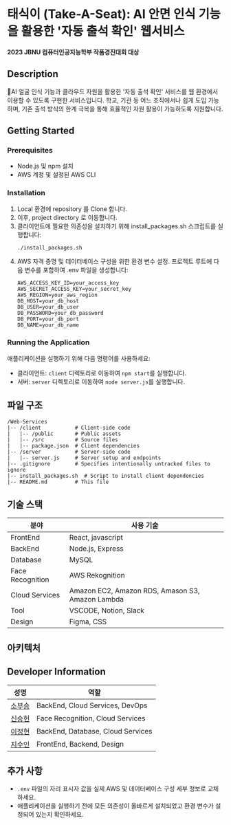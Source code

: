 # 태식이 (Take-A-Seat): AI 안면 인식 기능을 활용한 '자동 출석 확인' 웹서비스
#### 2023 JBNU 컴퓨터인공지능학부 작품경진대회 대상

## Description

AI 얼굴 인식 기능과 클라우드 자원을 활용한 '자동 출석 확인' 서비스를 웹 환경에서 이용할 수 있도록 구현한 서비스입니다.
학교, 기관 등 어느 조직에서나 쉽게 도입 가능하며, 기존 출석 방식의 한계 극복을 통해 효율적인 자원 활용이 가능하도록 지원합니다.

## Getting Started

### Prerequisites

- Node.js 및 npm 설치
- AWS 계정 및 설정된 AWS CLI

### Installation

1. Local 환경에 repository 를 Clone 합니다.
2. 이후, project directory 로 이동합니다.
3. 클라이언트에 필요한 의존성을 설치하기 위해 install_packages.sh 스크립트를 실행합니다:
   ```bash
   ./install_packages.sh
   ```
4. AWS 자격 증명 및 데이터베이스 구성을 위한 환경 변수 설정. 프로젝트 루트에 다음 변수를 포함하여 .env 파일을 생성합니다:
   ```env
   AWS_ACCESS_KEY_ID=your_access_key
   AWS_SECRET_ACCESS_KEY=your_secret_key
   AWS_REGION=your_aws_region
   DB_HOST=your_db_host
   DB_USER=your_db_user
   DB_PASSWORD=your_db_password
   DB_PORT=your_db_port
   DB_NAME=your_db_name
   ```

### Running the Application

애플리케이션을 실행하기 위해 다음 명령어를 사용하세요:

- 클라이언트: `client` 디렉토리로 이동하여 `npm start`를 실행합니다.
- 서버: `server` 디렉토리로 이동하여 `node server.js`를 실행합니다.

## 파일 구조

```
/Web-Services
|-- /client           # Client-side code
|   |-- /public       # Public assets
|   |-- /src          # Source files
|   |-- package.json  # Client dependencies
|-- /server           # Server-side code
|   |-- server.js     # Server setup and endpoints
|-- .gitignore        # Specifies intentionally untracked files to ignore
|-- install_packages.sh  # Script to install client dependencies
|-- README.md         # This file
```

## 기술 스택

| 분야             | 사용 기술                                        |
| ---------------- | ------------------------------------------------ |
| FrontEnd         | React, javascript                                |
| BackEnd          | Node.js, Express                                 |
| Database         | MySQL                                            |
| Face Recognition | AWS Rekognition                                  |
| Cloud Services   | Amazon EC2, Amazon RDS, Amason S3, Amazon Lambda |
| Tool             | VSCODE, Notion, Slack                            |
| Design           | Figma, CSS                                       |

## 아키텍처

## Developer Information

| 성명                                   | 역할                              |
| -------------------------------------- | --------------------------------- |
| [소부승](https://github.com/bootkorea) | BackEnd, Cloud Services, DevOps   |
| [신승헌](https://github.com/tlstmdgjs) | Face Recognition, Cloud Services  |
| [이정현](https://github.com/afpine)    | BackEnd, Database, Cloud Services |
| [지수인](https://github.com/sooinji)   | FrontEnd, Backend, Design         |

## 추가 사항

- `.env` 파일의 자리 표시자 값을 실제 AWS 및 데이터베이스 구성 세부 정보로 교체하세요.
- 애플리케이션을 실행하기 전에 모든 의존성이 올바르게 설치되었고 환경 변수가 설정되어 있는지 확인하세요.
